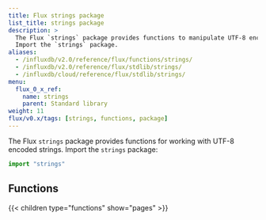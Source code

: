 ```yaml
---
title: Flux strings package
list_title: strings package
description: >
  The Flux `strings` package provides functions to manipulate UTF-8 encoded strings.
  Import the `strings` package.
aliases:
  - /influxdb/v2.0/reference/flux/functions/strings/
  - /influxdb/v2.0/reference/flux/stdlib/strings/
  - /influxdb/cloud/reference/flux/stdlib/strings/
menu:
  flux_0_x_ref:
    name: strings
    parent: Standard library
weight: 11
flux/v0.x/tags: [strings, functions, package]
---
```


The Flux `strings` package provides functions for working with UTF-8 encoded strings.
Import the `strings` package:

```js
import "strings"
```

## Functions
{{< children type="functions" show="pages" >}}
